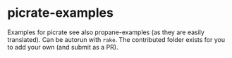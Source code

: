 # picrate-examples
Examples for picrate see also propane-examples (as they are easily translated). Can be autorun with `rake`.  The contributed folder exists for you to add your own (and submit as a PR).

